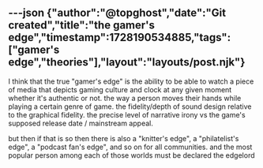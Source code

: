 ---json
{"author":"@topghost","date":"Git created","title":"the gamer&#x27;s edge","timestamp":1728190534885,"tags":["gamer's edge","theories"],"layout":"layouts/post.njk"}
---
I think that the true &#x22;gamer&#x27;s edge&#x22; is the ability to be able to watch a piece of media that depicts gaming culture and clock at any given moment whether it&#x27;s authentic or not. the way a person moves their hands while playing a certain genre of game. the fidelity/depth of sound design relative to the graphical fidelity. the precise level of narrative irony vs the game&#x27;s supposed release date / mainstream appeal.

but then if that is so then there is also a &#x22;knitter&#x27;s edge&#x22;, a &#x22;philatelist&#x27;s edge&#x22;, a &#x22;podcast fan&#x27;s edge&#x22;, and so on for all communities. and the most popular person among each of those worlds must be declared the edgelord
